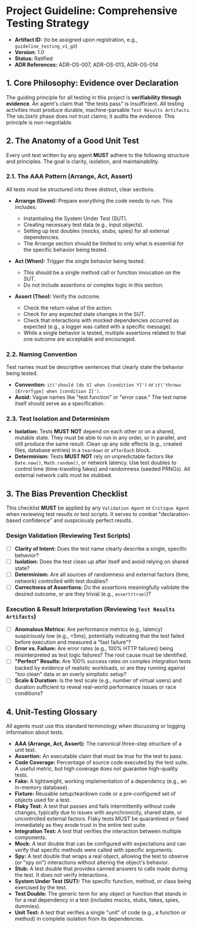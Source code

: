 # Project Guideline: Comprehensive Testing Strategy

*   **Artifact ID:** (to be assigned upon registration, e.g., `guideline_testing_v1_gX`)
*   **Version:** 1.0
*   **Status:** Ratified
*   **ADR References:** ADR-OS-007, ADR-OS-013, ADR-OS-014

## 1. Core Philosophy: Evidence over Declaration

The guiding principle for all testing in this project is **verifiability through evidence**. An agent's claim that "the tests pass" is insufficient. All testing activities must produce durable, machine-parsable `Test Results Artifacts`. The `VALIDATE` phase does not trust claims; it audits the evidence. This principle is non-negotiable.

## 2. The Anatomy of a Good Unit Test

Every unit test written by any agent **MUST** adhere to the following structure and principles. The goal is clarity, isolation, and maintainability.

### 2.1. The AAA Pattern (Arrange, Act, Assert)

All tests must be structured into three distinct, clear sections.

*   **Arrange (Given):** Prepare everything the code needs to run. This includes:
    *   Instantiating the System Under Test (SUT).
    *   Creating necessary test data (e.g., input objects).
    *   Setting up test doubles (mocks, stubs, spies) for all external dependencies.
    *   The Arrange section should be limited to only what is essential for the specific behavior being tested.

*   **Act (When):** Trigger the single behavior being tested.
    *   This should be a single method call or function invocation on the SUT.
    *   Do not include assertions or complex logic in this section.

*   **Assert (Then):** Verify the outcome.
    *   Check the return value of the action.
    *   Check for any expected state changes in the SUT.
    *   Check that interactions with mocked dependencies occurred as expected (e.g., a logger was called with a specific message).
    *   While a single behavior is tested, multiple assertions related to that one outcome are acceptable and encouraged.

### 2.2. Naming Convention

Test names must be descriptive sentences that clearly state the behavior being tested.
*   **Convention:** `it('should [do X] when [condition Y]')` or `it('throws [ErrorType] when [condition Z]')`.
*   **Avoid:** Vague names like "test function" or "error case." The test name itself should serve as a specification.

### 2.3. Test Isolation and Determinism

*   **Isolation:** Tests **MUST NOT** depend on each other or on a shared, mutable state. They must be able to run in any order, or in parallel, and still produce the same result. Clean up any side effects (e.g., created files, database entries) in a `teardown` or `afterEach` block.
*   **Determinism:** Tests **MUST NOT** rely on unpredictable factors like `Date.now()`, `Math.random()`, or network latency. Use test doubles to control time (time-traveling fakes) and randomness (seeded PRNGs). All external network calls must be stubbed.

## 3. The Bias Prevention Checklist

This checklist **MUST** be applied by any `Validation Agent` or `Critique Agent` when reviewing test results or test scripts. It serves to combat "declaration-based confidence" and suspiciously perfect results.

### Design Validation (Reviewing Test Scripts)
- [ ] **Clarity of Intent:** Does the test name clearly describe a single, specific behavior?
- [ ] **Isolation:** Does the test clean up after itself and avoid relying on shared state?
- [ ] **Determinism:** Are all sources of randomness and external factors (time, network) controlled with test doubles?
- [ ] **Correctness of Assertions:** Do the assertions meaningfully validate the desired outcome, or are they trivial (e.g., `assert(true)`)?

### Execution & Result Interpretation (Reviewing `Test Results Artifacts`)
- [ ] **Anomalous Metrics:** Are performance metrics (e.g., latency) suspiciously low (e.g., <5ms), potentially indicating that the test failed before execution and measured a "fast failure"?
- [ ] **Error vs. Failure:** Are error rates (e.g., 100% HTTP failures) being misinterpreted as test logic failures? The root cause must be identified.
- [ ] **"Perfect" Results:** Are 100% success rates on complex integration tests backed by evidence of realistic workloads, or are they running against "too clean" data or an overly simplistic setup?
- [ ] **Scale & Duration:** Is the test scale (e.g., number of virtual users) and duration sufficient to reveal real-world performance issues or race conditions?

## 4. Unit-Testing Glossary

All agents must use this standard terminology when discussing or logging information about tests.

*   **AAA (Arrange, Act, Assert):** The canonical three-step structure of a unit test.
*   **Assertion:** An executable claim that must be true for the test to pass.
*   **Code Coverage:** Percentage of source code executed by the test suite. A useful metric, but high coverage does not guarantee high-quality tests.
*   **Fake:** A lightweight, working implementation of a dependency (e.g., an in-memory database).
*   **Fixture:** Reusable setup/teardown code or a pre-configured set of objects used for a test.
*   **Flaky Test:** A test that passes and fails intermittently without code changes, typically due to issues with asynchronicity, shared state, or uncontrolled external factors. Flaky tests MUST be quarantined or fixed immediately as they erode trust in the entire test suite.
*   **Integration Test:** A test that verifies the interaction between multiple components.
*   **Mock:** A test double that can be configured with expectations and can verify that specific methods were called with specific arguments.
*   **Spy:** A test double that wraps a real object, allowing the test to observe (or "spy on") interactions without altering the object's behavior.
*   **Stub:** A test double that provides canned answers to calls made during the test. It does not verify interactions.
*   **System Under Test (SUT):** The specific function, method, or class being exercised by the test.
*   **Test Double:** The generic term for any object or function that stands in for a real dependency in a test (includes mocks, stubs, fakes, spies, dummies).
*   **Unit Test:** A test that verifies a single "unit" of code (e.g., a function or method) in complete isolation from its dependencies.